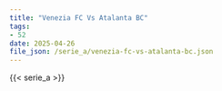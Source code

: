 ```yaml
---
title: "Venezia FC Vs Atalanta BC"
tags:
- 52
date: 2025-04-26
file_json: /serie_a/venezia-fc-vs-atalanta-bc.json
---
```


{{< serie_a >}}
